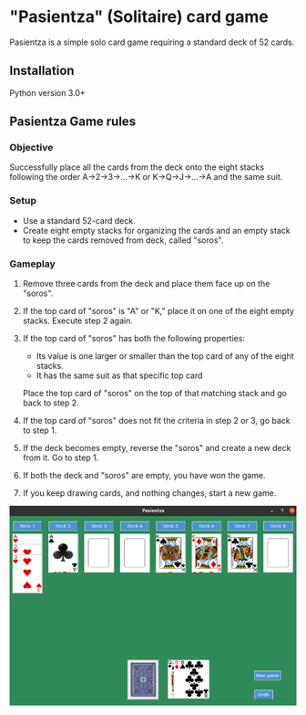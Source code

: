 # "Pasientza" (Solitaire) card game
Pasientza is a simple solo card game requiring a standard deck of 52 cards.

## Installation
Python version 3.0+
## Pasientza Game rules

### Objective
Successfully place all the cards from the deck onto the eight stacks following the order A->2->3->...->K or K->Q->J->...->A and the same suit.

### Setup
- Use a standard 52-card deck.
- Create eight empty stacks for organizing the cards and an empty stack to keep the cards removed from deck, called "soros".

### Gameplay
1. Remove three cards from the deck and place them face up on the "soros".
2. If the top card of "soros" is "A" or "K," place it on one of the eight empty stacks. Execute step 2 again.
3. If the top card of "soros" has both the following properties:
   -  Its value is one larger or smaller than the top card of any of the eight stacks.
   -  It has the same suit as that specific top card
  
    Place the top card of "soros" on the top of that matching stack and go back to step 2.
4. If the top card of "soros" does not fit the criteria in step 2 or 3, go back to step 1.
5. If the deck becomes empty, reverse the "soros" and create a new deck from it. Go to step 1.
6. If both the deck and "soros" are empty, you have won the game.
7. If you keep drawing cards, and nothing changes, start a new game.

![alt text](Pasientza_image.png)